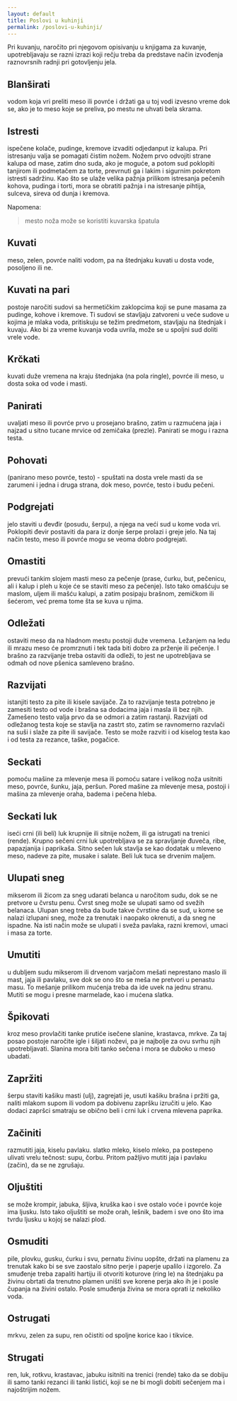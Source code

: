 ```yaml
---
layout: default
title: Poslovi u kuhinji
permalink: /poslovi-u-kuhinji/
---
```

Pri kuvanju, naročito pri njegovom opisivanju u knjigama za kuvanje, upotrebljavaju se razni izrazi koji rečju treba da predstave način izvođenja raznovrsnih radnji pri gotovljenju jela.

## Blanširati 
vodom koja vri preliti meso ili povrće i držati ga u toj vodi izvesno vreme dok se, ako je to meso koje se preliva, po mestu ne uhvati bela skrama.

## Istresti 
ispečene kolače, pudinge, kremove izvaditi odjedanput iz kalupa. Pri istresanju valja se pomagati čistim nožem. Nožem prvo odvojiti strane kalupa od mase, zatim dno suda, ako je moguće, a potom sud poklopiti tanjirom ili podmetačem za torte, prevrnuti ga i lakim i sigurnim pokretom istresti sadržinu. Kao što se ulaže velika pažnja prilikom istresanja pečenih kohova, pudinga i torti, mora se obratiti pažnja i na istresanje pihtija, sulceva, sireva od dunja i kremova.

Napomena: 
> mesto noža može se koristiti kuvarska špatula

## Kuvati 

meso, zelen, povrće naliti vodom, pa na štednjaku kuvati u dosta vode, posoljeno ili ne.

## Kuvati na pari 

postoje naročiti sudovi sa hermetičkim zaklopcima koji se pune masama za pudinge, kohove i kremove. Ti sudovi se stavljaju zatvoreni u veće sudove u kojima je mlaka voda, pritiskuju se težim predmetom, stavljaju na štednjak i kuvaju. Ako bi za vreme kuvanja voda uvrila, može se u spoljni sud doliti vrele vode.

## Krčkati

kuvati duže vremena na kraju štednjaka (na pola ringle), povrće ili meso, u dosta soka od vode i masti.

## Panirati

uvaljati meso ili povrće prvo u prosejano brašno, zatim u razmućena jaja i najzad u sitno tucane mrvice od zemičaka (prezle). Panirati se mogu i razna testa.
 

## Pohovati 
(panirano meso povrće, testo) - spuštati na dosta vrele masti da se zarumeni i jedna i druga strana, dok meso, povrće, testo i budu pečeni.


## Podgrejati
jelo staviti u đevđir (posudu, šerpu), a njega na veći sud u kome voda vri. Poklopiti đevir postaviti da para iz donje šerpe prolazi i greje jelo. Na taj način testo, meso ili povrće mogu se veoma dobro podgrejati.

## Omastiti
prevući tankim slojem masti meso za pečenje (prase, ćurku, but, pečenicu, ali i kalup i pleh u koje će se staviti meso za pečenje). Isto tako omašćuju se maslom, uljem ili mašću kalupi, a zatim posipaju brašnom, zemičkom ili šećerom, već prema tome šta se kuva u njima.

## Odležati
ostaviti meso da na hladnom mestu postoji duže vremena. Ležanjem na ledu ili mrazu meso će promrznuti i tek tada biti dobro za prženje ili pečenje. I brašno za razvijanje treba ostaviti da odleži, to jest ne upotrebljava se odmah od nove pšenica samleveno brašno.

## Razvijati
istanjiti testo za pite ili kisele savijače. Za to razvijanje testa potrebno je zamesiti testo od vode i brašna sa dodacima jaja i masla ili bez njih. Zamešeno testo valja prvo da se odmori a zatim rastanji. Razvijati od odležanog testa koje se stavlja na zastrt sto, zatim se ravnomerno razvlači na suši i slaže za pite ili savijače. Testo se može razviti i od kiselog testa kao i od testa za rezance, taške, pogačice.

## Seckati
pomoću mašine za mlevenje mesa ili pomoću satare i velikog noža usitniti meso, povrće, šunku, jaja, peršun. Pored mašine za mlevenje mesa, postoji i mašina za mlevenje oraha, badema i pečena hleba.


## Seckati luk
iseći crni (ili beli) luk krupnije ili sitnije nožem, ili ga istrugati na trenici (rende). Krupno sečeni crni luk upotrebljava se za spravljanje đuveča, ribe, papazjanija i paprikaša. Sitno sečen luk stavlja se kao dodatak u mleveno meso, nadeve za pite, musake i salate. Beli luk tuca se drvenim maljem.

## Ulupati sneg 
mikserom ili žicom za sneg udarati belanca u naročitom sudu, dok se ne pretvore u čvrstu penu. Čvrst sneg može se ulupati samo od svežih belanaca. Ulupan sneg treba da bude takve čvrstine da se sud, u kome se nalazi izlupani sneg, može za trenutak i naopako okrenuti, a da sneg ne ispadne. Na isti način može se ulupati i sveža pavlaka, razni kremovi, umaci i masa za torte.


## Umutiti 
u dubljem sudu mikserom ili drvenom varjačom mešati neprestano maslo ili mast, jaja ili pavlaku, sve dok se ono što se meša ne pretvori u penastu masu. To mešanje prilikom mućenja treba da ide uvek na jednu stranu. Mutiti se mogu i presne marmelade, kao i mućena slatka.

## Špikovati
kroz meso provlačiti tanke prutiće isečene slanine, krastavca, mrkve. Za taj posao postoje naročite igle i šiljati noževi, pa je najbolje za ovu svrhu njih upotrebljavati. Slanina mora biti tanko sečena i mora se duboko u meso ubadati.

## Zapržiti
 šerpu staviti kašiku masti (ulj), zagrejati je, usuti kašiku brašna i pržiti ga, naliti mlakom supom ili vodom pa dobivenu zapršku izručiti u jelo. Kao dodaci zapršci smatraju se obično beli i crni luk i crvena mlevena paprika.


## Začiniti
razmutiti jaja, kiselu pavlaku. slatko mleko, kiselo mleko, pa postepeno ulivati vrelu tečnost: supu, čorbu. Pritom pažljivo mutiti jaja i pavlaku (začin), da se ne zgrušaju.

## Oljuštiti
se može krompir, jabuka, šljiva, kruška kao i sve ostalo voće i povrće koje ima ljusku. Isto tako oljuštiti se može orah, lešnik, badem i sve ono što ima tvrdu ljusku u kojoj se nalazi plod.

## Osmuditi
pile, plovku, gusku, ćurku i svu, pernatu živinu uopšte, držati na plamenu za trenutak kako bi se sve zaostalo sitno perje i paperje upalilo i izgorelo. Za smuđenje treba zapaliti hartiju ili otvoriti koturove (ring le) na štednjaku pa živinu obrtati da trenutno plamen uništi sve korene perja ako ih je i posle čupanja na živini ostalo. Posle smuđenja živina se mora oprati iz nekoliko voda.

## Ostrugati
mrkvu, zelen za supu, ren očistiti od spoljne korice kao i tikvice.

## Strugati
ren, luk, rotkvu, krastavac, jabuku isitniti na trenici (rende) tako da se dobiju ili samo tanki rezanci ili tanki listići, koji se ne bi mogli dobiti sečenjem ma i najoštrijim nožem.